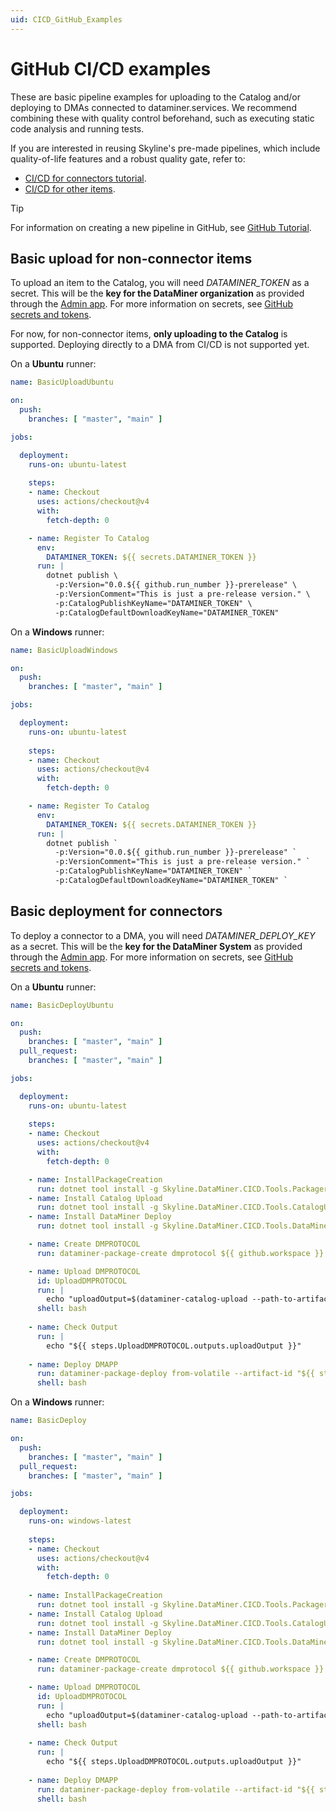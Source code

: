```yaml
---
uid: CICD_GitHub_Examples
---
```


# GitHub CI/CD examples

These are basic pipeline examples for uploading to the Catalog and/or deploying to DMAs connected to dataminer.services. We recommend combining these with quality control beforehand, such as executing static code analysis and running tests.

If you are interested in reusing Skyline's pre-made pipelines, which include quality-of-life features and a robust quality gate, refer to:

- [CI/CD for connectors tutorial](xref:CICD_Tutorial_For_Connectors_VisualStudio_And_GitHub).
- [CI/CD for other items](xref:github_reusable_workflows_dataminer_app_packages_master_workflow).

> [!TIP]
> For information on creating a new pipeline in GitHub, see [GitHub Tutorial](https://docs.github.com/en/actions/quickstart).

## Basic upload for non-connector items

To upload an item to the Catalog, you will need *DATAMINER_TOKEN* as a secret. This will be the **key for the DataMiner organization** as provided through the [Admin app](xref:About_the_Admin_app). For more information on secrets, see [GitHub secrets and tokens](xref:GitHub_Secrets).

For now, for non-connector items, **only uploading to the Catalog** is supported. Deploying directly to a DMA from CI/CD is not supported yet.

On a **Ubuntu** runner:

```yml
name: BasicUploadUbuntu

on:
  push:
    branches: [ "master", "main" ]

jobs:

  deployment:
    runs-on: ubuntu-latest 
    
    steps:
    - name: Checkout
      uses: actions/checkout@v4
      with:
        fetch-depth: 0

    - name: Register To Catalog
      env:
        DATAMINER_TOKEN: ${{ secrets.DATAMINER_TOKEN }}
      run: |
        dotnet publish \
          -p:Version="0.0.${{ github.run_number }}-prerelease" \
          -p:VersionComment="This is just a pre-release version." \
          -p:CatalogPublishKeyName="DATAMINER_TOKEN" \
          -p:CatalogDefaultDownloadKeyName="DATAMINER_TOKEN"
```

On a **Windows** runner:

```yml
name: BasicUploadWindows

on:
  push:
    branches: [ "master", "main" ]

jobs:

  deployment:
    runs-on: ubuntu-latest 
    
    steps:
    - name: Checkout
      uses: actions/checkout@v4
      with:
        fetch-depth: 0

    - name: Register To Catalog
      env:
        DATAMINER_TOKEN: ${{ secrets.DATAMINER_TOKEN }}
      run: |
        dotnet publish `
          -p:Version="0.0.${{ github.run_number }}-prerelease" `
          -p:VersionComment="This is just a pre-release version." `
          -p:CatalogPublishKeyName="DATAMINER_TOKEN" `
          -p:CatalogDefaultDownloadKeyName="DATAMINER_TOKEN" `
```

## Basic deployment for connectors

To deploy a connector to a DMA, you will need *DATAMINER_DEPLOY_KEY* as a secret. This will be the **key for the DataMiner System** as provided through the [Admin app](xref:About_the_Admin_app). For more information on secrets, see [GitHub secrets and tokens](xref:GitHub_Secrets).

On a **Ubuntu** runner:

```yml
name: BasicDeployUbuntu

on:
  push:
    branches: [ "master", "main" ]
  pull_request:
    branches: [ "master", "main" ]

jobs:

  deployment:
    runs-on: ubuntu-latest 
    
    steps:
    - name: Checkout
      uses: actions/checkout@v4
      with:
        fetch-depth: 0

    - name: InstallPackageCreation
      run: dotnet tool install -g Skyline.DataMiner.CICD.Tools.Packager
    - name: Install Catalog Upload
      run: dotnet tool install -g Skyline.DataMiner.CICD.Tools.CatalogUpload
    - name: Install DataMiner Deploy
      run: dotnet tool install -g Skyline.DataMiner.CICD.Tools.DataMinerDeploy

    - name: Create DMPROTOCOL
      run: dataminer-package-create dmprotocol ${{ github.workspace }} --name HelloFromGithubUbuntu --output ${{ github.workspace }}

    - name: Upload DMPROTOCOL
      id: UploadDMPROTOCOL
      run: |
        echo "uploadOutput=$(dataminer-catalog-upload --path-to-artifact "${{ github.workspace }}/HelloFromGithubUbuntu.dmprotocol" --dm-catalog-token ${{ secrets.DATAMINER_DEPLOY_KEY }})" >> $GITHUB_OUTPUT
      shell: bash
      
    - name: Check Output
      run: |
        echo "${{ steps.UploadDMPROTOCOL.outputs.uploadOutput }}"
        
    - name: Deploy DMAPP
      run: dataminer-package-deploy from-volatile --artifact-id "${{ steps.UploadDMPROTOCOL.outputs.uploadOutput }}" --dm-system-token "${{ secrets.DATAMINER_DEPLOY_KEY }}"
      shell: bash
```

On a **Windows** runner:

```yml
name: BasicDeploy

on:
  push:
    branches: [ "master", "main" ]
  pull_request:
    branches: [ "master", "main" ]

jobs:

  deployment:
    runs-on: windows-latest 
    
    steps:
    - name: Checkout
      uses: actions/checkout@v4
      with:
        fetch-depth: 0
        
    - name: InstallPackageCreation
      run: dotnet tool install -g Skyline.DataMiner.CICD.Tools.Packager
    - name: Install Catalog Upload
      run: dotnet tool install -g Skyline.DataMiner.CICD.Tools.CatalogUpload
    - name: Install DataMiner Deploy
      run: dotnet tool install -g Skyline.DataMiner.CICD.Tools.DataMinerDeploy

    - name: Create DMPROTOCOL
      run: dataminer-package-create dmprotocol ${{ github.workspace }} --name HelloFromGithubUbuntu --output ${{ github.workspace }}

    - name: Upload DMPROTOCOL
      id: UploadDMPROTOCOL
      run: |
        echo "uploadOutput=$(dataminer-catalog-upload --path-to-artifact "${{ github.workspace }}/HelloFromGithubUbuntu.dmprotocol" --dm-catalog-token ${{ secrets.DATAMINER_DEPLOY_KEY }})" >> $GITHUB_OUTPUT
      shell: bash
      
    - name: Check Output
      run: |
        echo "${{ steps.UploadDMPROTOCOL.outputs.uploadOutput }}"
        
    - name: Deploy DMAPP
      run: dataminer-package-deploy from-volatile --artifact-id "${{ steps.UploadDMPROTOCOL.outputs.uploadOutput }}" --dm-system-token "${{ secrets.DATAMINER_DEPLOY_KEY }}"
      shell: bash
```
